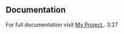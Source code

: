 ## Documentation

For full documentation visit [My Project ](https://phillipefs.github.io/template-python-project).
3:27